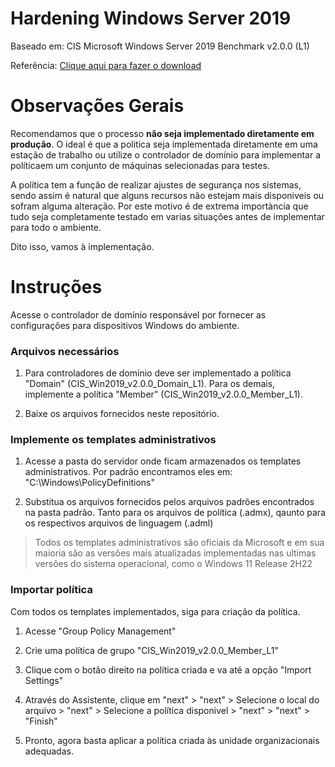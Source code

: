 # Hardening Windows Server 2019

Baseado em: CIS Microsoft Windows Server 2019 Benchmark v2.0.0 (L1)

Referência: [Clique aqui para fazer o download](https://learn.cisecurity.org/l/799323/2023-04-05/4sv5vy?_gl=1*18i8bci*_ga*MTMwODQ3NDM5OS4xNjkyMTA3MTYx*_ga_N70Z2MKMD7*MTY5ODE1NjcxMi4xNi4xLjE2OTgxNTgyNDkuNjAuMC4w*_ga_ZQVR7NM9HJ*MTY5ODE1NjcxMi4xNi4xLjE2OTgxNTgyNDkuMC4wLjA.)

# Observações Gerais

Recomendamos que o processo **não seja implementado diretamente em produção**. O ideal é que a politica seja implementada diretamente em uma estação de trabalho ou utilize o controlador de domínio para implementar a políticaem um conjunto de máquinas selecionadas para testes.

A política tem a função de realizar ajustes de segurança nos sistemas, sendo assim é natural que alguns recursos não estejam mais disponiveis ou sofram alguma alteração. Por este motivo é de extrema importància que tudo seja completamente testado em varias situações antes de implementar para todo o ambiente.

Dito isso, vamos à implementação.

# Instruções

Acesse o controlador de domínio responsável por fornecer as configurações para dispositivos Windows do ambiente.

### Arquivos necessários

1. Para controladores de domínio deve ser implementado a política "Domain" (CIS_Win2019_v2.0.0_Domain_L1). Para os demais, implemente a política "Member" (CIS_Win2019_v2.0.0_Member_L1).

2. Baixe os arquivos fornecidos neste repositório.

### Implemente os templates administrativos

1. Acesse a pasta do servidor onde ficam armazenados os templates administrativos. Por padrão encontramos eles em: "C:\Windows\PolicyDefinitions"

2. Substitua os arquivos fornecidos pelos arquivos padrões encontrados na pasta padrão. Tanto para os arquivos de política (.admx), qaunto para os respectivos arquivos de linguagem (.adml)

> Todos os templates administrativos são oficiais da Microsoft e em sua maioria são as versões mais atualizadas implementadas nas ultimas versões do sistema operacional, como o Windows 11 Release 2H22

### Importar política

Com todos os templates implementados, siga para criação da política.

1. Acesse "Group Policy Management"

2. Crie uma política de grupo "CIS_Win2019_v2.0.0_Member_L1"

3. Clique com o botão direito na política criada e va até a opção "Import Settings"

4. Através do Assistente, clique em "next" > "next" > Selecione o local do arquivo > "next" > Selecione a política disponivel > "next" > "next" > "Finish"

5. Pronto, agora basta aplicar a política criada às unidade organizacionais adequadas.
